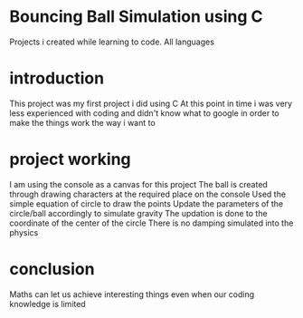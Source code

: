 # Bouncing Ball Simulation using C
Projects i created while learning to code. All languages

# introduction
This project was my first project i did using C
At this point in time i was very less experienced with coding and didn't know what to google in order to make the things work the way i want to

# project working
I am using the console as a canvas for this project
The ball is created through drawing characters at the required place on the console
Used the simple equation of circle to draw the points
Update the parameters of the circle/ball accordingly to simulate gravity
The updation is done to the coordinate of the center of the circle
There is no damping simulated into the physics

# conclusion
Maths can let us achieve interesting things even when our coding knowledge is limited
